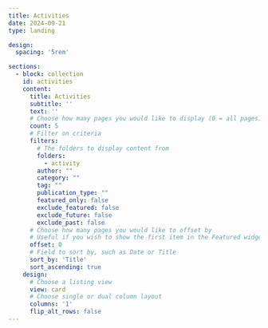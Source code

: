 ```yaml
---
title: Activities
date: 2024-09-21
type: landing

design:
  spacing: '5rem'

sections:
  - block: collection
    id: activities
    content:
      title: Activities
      subtitle: ''
      text: ''
      # Choose how many pages you would like to display (0 = all pages)
      count: 5
      # Filter on criteria
      filters:
        # The folders to display content from
        folders:
          - activity
        author: ""
        category: ""
        tag: ""
        publication_type: ""
        featured_only: false
        exclude_featured: false
        exclude_future: false
        exclude_past: false
      # Choose how many pages you would like to offset by
      # Useful if you wish to show the first item in the Featured widget
      offset: 0
      # Field to sort by, such as Date or Title
      sort_by: 'Title'
      sort_ascending: true
    design:
      # Choose a listing view
      view: card
      # Choose single or dual column layout
      columns: '1'
      flip_alt_rows: false
---
```

